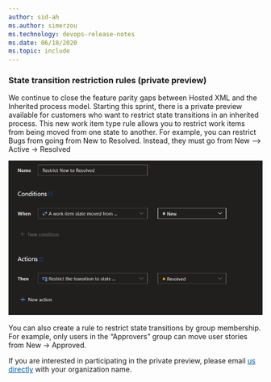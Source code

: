 ```yaml
---
author: sid-ah
ms.author: simerzou
ms.technology: devops-release-notes
ms.date: 06/18/2020
ms.topic: include
---
```


### State transition restriction rules (private preview)

We continue to close the feature parity gaps between Hosted XML and the Inherited process model. Starting this sprint, there is a private preview available for customers who want to restrict state transitions in an inherited process. This new work item type rule allows you to restrict work items from being moved from one state to another. For example, you can restrict Bugs from going from New to Resolved. Instead, they must go from New –&gt; Active -&gt; Resolved

![img](../../media/171-boards-0-0.png)

You can also create a rule to restrict state transitions by group membership. For example, only users in the “Approvers” group can move user stories from New -&gt; Approved.

If you are interested in participating in the private preview, please email&nbsp;</span><a href="mailto:dahellem@microsoft.com" style="color:rgb(0, 93, 166);">us directly</a> with your organization name.
